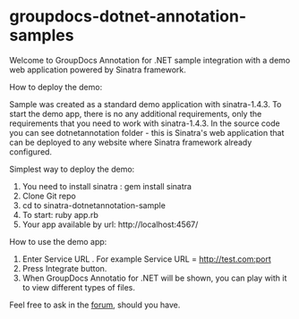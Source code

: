 groupdocs-dotnet-annotation-samples
 =============================
 Welcome to GroupDocs Annotation for .NET sample integration with a demo web application powered by Sinatra framework.
 
 How to deploy the demo:
 
 Sample was created as a standard demo application with sinatra-1.4.3. To start the demo app, there is no any additional requirements, only the requirements that you need to work with sinatra-1.4.3. In the source code you can see dotnetannotation folder - this is Sinatra's web application that can be deployed to any website where Sinatra framework already configured.
 
 Simplest way to deploy the demo: 
 
 1. You need to install sinatra : gem install sinatra
 2. Clone Git repo
 3. cd to sinatra-dotnetannotation-sample
 4. To start: ruby app.rb
 5. Your app available by url: http://localhost:4567/
 
 How to use the demo app:
 
 1. Enter Service URL . For example Service URL = http://test.com:port
 2. Press Integrate button.
 3. When GroupDocs Annotatio for .NET will be shown, you can play with it to view different types of files.
 
 Feel free to ask in the <a href="http://community.groupdocs.com/Forums/Default.aspx">forum</a>, should you have.
